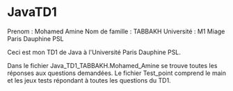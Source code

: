 # JavaTD1
Prenom : Mohamed Amine Nom de famille : TABBAKH Université : M1 Miage Paris Dauphine PSL

Ceci est mon TD1 de Java à l'Université Paris Dauphine PSL.

Dans le fichier Java_TD1_TABBAKH.Mohamed_Amine se trouve toutes les réponses aux questions demandées. 
Le fichier Test_point comprend le main et les jeux tests répondant à toutes les questions du TD1.

